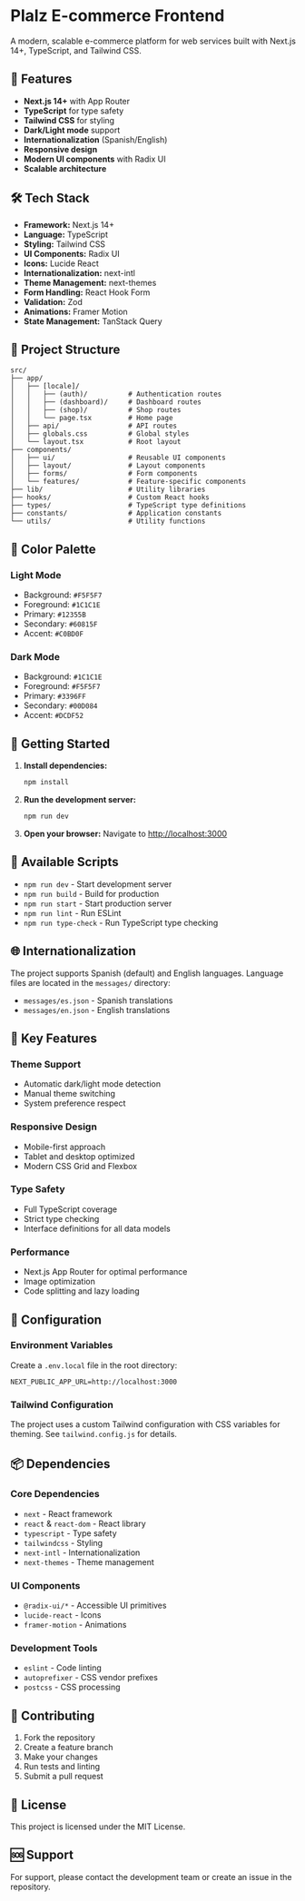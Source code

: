 # Plalz E-commerce Frontend

A modern, scalable e-commerce platform for web services built with Next.js 14+, TypeScript, and Tailwind CSS.

## 🚀 Features

- **Next.js 14+** with App Router
- **TypeScript** for type safety
- **Tailwind CSS** for styling
- **Dark/Light mode** support
- **Internationalization** (Spanish/English)
- **Responsive design**
- **Modern UI components** with Radix UI
- **Scalable architecture**

## 🛠️ Tech Stack

- **Framework:** Next.js 14+
- **Language:** TypeScript
- **Styling:** Tailwind CSS
- **UI Components:** Radix UI
- **Icons:** Lucide React
- **Internationalization:** next-intl
- **Theme Management:** next-themes
- **Form Handling:** React Hook Form
- **Validation:** Zod
- **Animations:** Framer Motion
- **State Management:** TanStack Query

## 📁 Project Structure

```
src/
├── app/
│   ├── [locale]/
│   │   ├── (auth)/          # Authentication routes
│   │   ├── (dashboard)/     # Dashboard routes
│   │   ├── (shop)/          # Shop routes
│   │   └── page.tsx         # Home page
│   ├── api/                 # API routes
│   ├── globals.css          # Global styles
│   └── layout.tsx           # Root layout
├── components/
│   ├── ui/                  # Reusable UI components
│   ├── layout/              # Layout components
│   ├── forms/               # Form components
│   └── features/            # Feature-specific components
├── lib/                     # Utility libraries
├── hooks/                   # Custom React hooks
├── types/                   # TypeScript type definitions
├── constants/               # Application constants
└── utils/                   # Utility functions
```

## 🎨 Color Palette

### Light Mode
- Background: `#F5F5F7`
- Foreground: `#1C1C1E`
- Primary: `#12355B`
- Secondary: `#60815F`
- Accent: `#C0BD0F`

### Dark Mode
- Background: `#1C1C1E`
- Foreground: `#F5F5F7`
- Primary: `#3396FF`
- Secondary: `#00D084`
- Accent: `#DCDF52`

## 🚀 Getting Started

1. **Install dependencies:**
   ```bash
   npm install
   ```

2. **Run the development server:**
   ```bash
   npm run dev
   ```

3. **Open your browser:**
   Navigate to [http://localhost:3000](http://localhost:3000)

## 📝 Available Scripts

- `npm run dev` - Start development server
- `npm run build` - Build for production
- `npm run start` - Start production server
- `npm run lint` - Run ESLint
- `npm run type-check` - Run TypeScript type checking

## 🌐 Internationalization

The project supports Spanish (default) and English languages. Language files are located in the `messages/` directory:

- `messages/es.json` - Spanish translations
- `messages/en.json` - English translations

## 🎯 Key Features

### Theme Support
- Automatic dark/light mode detection
- Manual theme switching
- System preference respect

### Responsive Design
- Mobile-first approach
- Tablet and desktop optimized
- Modern CSS Grid and Flexbox

### Type Safety
- Full TypeScript coverage
- Strict type checking
- Interface definitions for all data models

### Performance
- Next.js App Router for optimal performance
- Image optimization
- Code splitting and lazy loading

## 🔧 Configuration

### Environment Variables
Create a `.env.local` file in the root directory:

```env
NEXT_PUBLIC_APP_URL=http://localhost:3000
```

### Tailwind Configuration
The project uses a custom Tailwind configuration with CSS variables for theming. See `tailwind.config.js` for details.

## 📦 Dependencies

### Core Dependencies
- `next` - React framework
- `react` & `react-dom` - React library
- `typescript` - Type safety
- `tailwindcss` - Styling
- `next-intl` - Internationalization
- `next-themes` - Theme management

### UI Components
- `@radix-ui/*` - Accessible UI primitives
- `lucide-react` - Icons
- `framer-motion` - Animations

### Development Tools
- `eslint` - Code linting
- `autoprefixer` - CSS vendor prefixes
- `postcss` - CSS processing

## 🤝 Contributing

1. Fork the repository
2. Create a feature branch
3. Make your changes
4. Run tests and linting
5. Submit a pull request

## 📄 License

This project is licensed under the MIT License.

## 🆘 Support

For support, please contact the development team or create an issue in the repository. 